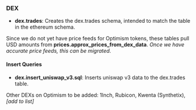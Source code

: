 ### DEX

- **dex.trades**: Creates the dex.trades schema, intended to match the table in the ethereum schema. 

Since we do not yet have price feeds for Optimism tokens, these tables pull USD amounts from **prices.approx_prices_from_dex_data**. *Once we have accurate price feeds, this can be migrated.*

#### Insert Queries

- **dex.insert_uniswap_v3.sql**: Inserts uniswap v3 data to the dex.trades table.

Other DEXs on Optimism to be added: 1Inch, Rubicon, Kwenta (Synthetix), _[add to list]_
